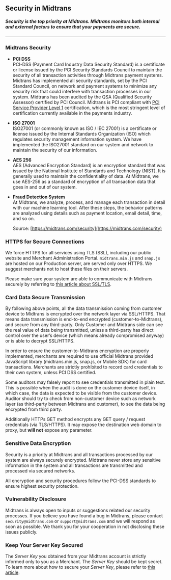 ## Security in Midtrans

##### *Security is the top priority at Midtrans. Midtrans monitors both internal and external factors to ensure that your payments are secure.*
------------------

### Midtrans Security

- **PCI DSS**<br>
  PCI-DSS (Payment Card Industry Data Security Standard) is a certificate or license issued by the PCI Security Standards Council to maintain the security of all transaction activities through Midtrans payment systems. Midtrans has implemented all security standards, set by the PCI Standard Council, on network and payment systems to minimize any security risk that could interfere with transaction processes in our system.
  Midtrans has been audited by the QSA (Qualified Security Assessor) certified by PCI Council. Midtrans is PCI compliant with [PCI Service Provider Level 1](http://www.visa.com/splisting/searchGrsp.do?companyNameCriteria=midtrans) certification, which is the most stringent level of certification currently available in the payments industry.

- **ISO 27001**<br>
  ISO27001 (or commonly known as ISO / IEC 27001) is a certificate or license issued by the Internal Standards Organization (ISO) which regulates security management information system. 
  We have implemented the ISO27001 standard on our system and network to maintain the security of our information.

- **AES 256**<br>
  AES (Advanced Encryption Standard) is an encryption standard that was issued by the National Institute of Standards and Technology (NIST). It is generally used to maintain the confidentiality of data. 
  At Midtrans, we use AES-256 as a standard of encryption of all transaction data that goes in and out of our system.

- **Fraud Detection System**<br>At Midtrans, we analyze, process, and manage each transaction in detail with our machine learning tool. After these steps, the behavior patterns are analyzed using details such as payment location, email detail, time, and so on.

  Source: [https://midtrans.com/security](https://midtrans.com/security)

### HTTPS for Secure Connections

We force HTTPS for all services using TLS (SSL), including our public website and Merchant Administration Portal. 
`midtrans.min.js` and `snap.js` are hosted on our Production server, are served only over HTTPS. We suggest merchants not to host these files on their servers. 

Please make sure your system are able to communicate with Midtrans securely by referring to [this article about SSL/TLS](https://blog.midtrans.com/time-to-upgrade-to-tls-version-1-2/).

### Card Data Secure Transmission

By following above points, all the data transmission coming from customer device to Midtrans is encrypted over the network layer via SSL/HTTPS. That means data transmission is end-to-end encrypted (customer-to-Midtrans), and secure from any third-party. Only Customer and Midtrans side can see the real value of data being transmitted, unless a third-party has direct control over the user’s device (which means already compromised anyway) or is able to decrypt SSL/HTTPS.

In order to ensure the customer-to-Midtrans encryption are properly implemented, merchants are required to use official Midtrans provided JavaScript library (midtrans.min.js, snap.js, or Mobile SDK) for card transactions. Merchants are strictly prohibited to record card credentials to their own system, unless PCI DSS certified. 

Some auditors may falsely report to see credentials transmitted in plain text. This is possible when the audit is done on the customer device itself, in which case, the data is expected to be visible from the customer device. Auditor should try to check from non-customer device such as network layer (as third-party between Midtrans and customer), to see the data being encrypted from third party.

Additionally HTTPs GET method encrypts any GET query / request credentials (via TLS/HTTPS). It may expose the destination web domain to proxy, but **will not** expose any parameter.

### Sensitive Data Encryption

Security is a priority at Midtrans and all transactions processed by our system are always securely encrypted. Midtrans never store any sensitive information in the system and all transactions are transmitted and processed via secured networks.

All encryption and security procedures follow the PCI-DSS standards to ensure highest security protection.

### Vulnerability Disclosure

Midtrans is always open to inputs or suggestions related our security processes. If you believe you have found a bug in Midtrans, please contact `security@midtrans.com` or `support@midtrans.com` and we will respond as soon as possible. We thank you for your cooperation in not disclosing these issues publicly.

### Keep Your Server Key Secured

The *Server Key* you obtained from your Midtrans account is strictly informed only to you as a Merchant. The *Server Key* should be kept secret. To learn more about how to secure your *Server Key*, please refer to [this article](https://blog.midtrans.com/bagaimana-cara-menyimpan-server-key-dengan-aman/).
